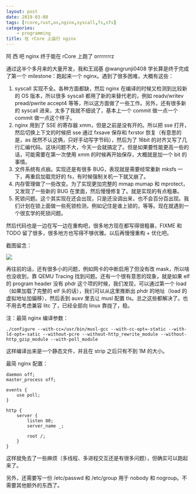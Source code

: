 ```yaml
---
layout: post
date: 2019-03-08
tags: [rcore,rust,os,nginx,syscall,fs,sfs]
categories:
    - programming
title: 在 rCore 上运行 nginx
---
```


阿 西 吧 nginx 终于能在 rCore 上跑了 orrrrrrrz

通过这半个多月来的大量开发，我和王润基 @wangrunji0408 学长算是终于完成了第一个 milestone：跑起来一个 nginx。遇到了很多困难，大概有这些：

1. syscall 实现不全。各种方面都缺，然后 nginx 在编译的时候又检测到比较新的 OS 版本，所以很多 syscall 都用了新的来替代老的，例如 readv/writev pread/pwrite accept4 等等，所以这方面做了一些工作。另外，还有很多新的 syscall 进来，太多了我就不细说了，基本上一个 commit 做一点一个 commit 做一点这个样子。
2. nginx 用到了 SSE 的寄存器 xmm，但是之前是没有开的。所以把 sse 打开，然后切换上下文的时候把 sse 通过 fxsave 保存和 fxrstor 恢复（有意思的是，as 居然不认这俩，只好手动写字节码），然后为了 16bit 的对齐又写了几行汇编代码。这块问题不大，今天一会就搞定了。但是如果要性能更高一些的话，可能需要在第一次使用 xmm 的时候再开始保存，大概就是加一个 bit 的事情。
3. 文件系统有点崩。实现还是有很多 BUG，表现就是需要经常重新 mksfs 一下，再重启加载完好的 fs，有时候强制关机一下就又崩了。
4. 内存管理做了一些改变。为了实现更加完整的 mmap mumap 和 mprotect，又发现了一些新的 BUG 在里面，然后慢慢修复了。就是实现的有点粗暴。
5. 死锁问题。这个其实现在还会出现，只是还没调出来，也不会百分百出现。我们计划在锁上面做一些死锁检测，例如记住是谁上锁的，等等。现在就遇到一个很玄学的死锁问题。

然后代码也是一边在写一边在重构吧，很多地方现在都写得很粗暴，FIXME 和 TODO 留了很多，很多地方也写得不够优雅。以后再慢慢重构 + 优化吧。

截图留念：

![](/images/nginx.jpg)

再往前的话，还有很多小的问题，例如网卡的中断启用了但没有改 mask，所以啥也没收到，靠 QEMU Tracing 找到问题。还有一个很有意思的现象，就是如果 elf 的 program header 没有 phdr 这个项的时候，我们发现，可以通过第一个 load（如果加载了完整的 elf 头的话），我们可以从这里推断出 phdr 的地址（load 的虚拟地址加偏移），然后丢到 auxv 里去让 musl 配置 tls。总之这些都解决了。也不用去考虑兼容 litc 了，已经全部向 linux 靠拢了，稳。

注：最简 nginx 编译参数：

```
./configure --with-cc=/usr/bin/musl-gcc --with-cc-opt=-static --with-ld-opt=-satic --without-pcre --without-http_rewrite_module --without-http_gzip_module --with-poll_module
```

这样编译出来是一个静态文件，并且在 strip 之后只有不到 1M 的大小。

最简 nginx 配置：

```
daemon off;
master_process off;

events {
    use poll;
}

http {
    server {
        listen 80;
        server_name _;

        root /;
    }
}
```

这样就免去了一些麻烦（多线程、多进程交互还是有很多问题），但确实可以跑起来了。

另外，还需要写一份 /etc/passwd 和 /etc/group 用于 nobody 和 nogroup。不需要其他额外的东西了。

